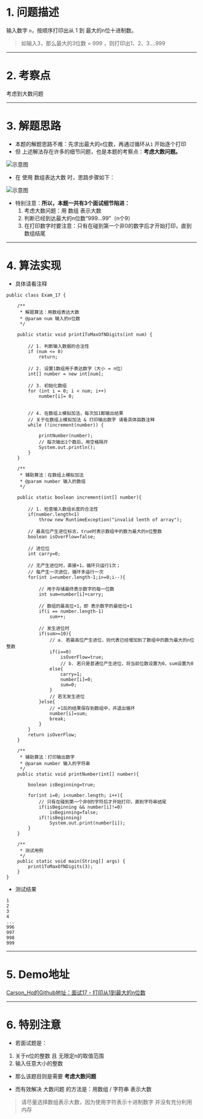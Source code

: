 
# 1. 问题描述
输入数字 `n`，按顺序打印出从 1 到 最大的n位十进制数。
>如输入3，那么最大的3位数 = 999 ，则打印出1、2、3....999

***
# 2. 考察点
考虑到大数问题

***

# 3. 解题思路
- 本题的解题思路不难：先求出最大的`n`位数，再通过循环从`1` 开始逐个打印
- 但 上述解法存在许多的细节问题，也是本题的考察点：**考虑大数问题。**

![示意图](http://upload-images.jianshu.io/upload_images/944365-0f4e8d095bf0941f.png?imageMogr2/auto-orient/strip%7CimageView2/2/w/1240)


- 在 使用 数组表达大数 时，思路步骤如下：

![示意图](http://upload-images.jianshu.io/upload_images/944365-131f6d9328be297f.jpg?imageMogr2/auto-orient/strip%7CimageView2/2/w/1240)


- 特别注意：**所以，本题一共有3个面试细节陷进：**
  1. 考虑大数问题：用 数组 表示大数
  2. 判断已经到达最大的n位数“999...99”（n个9）
  3. 在打印数字时要注意：只有在碰到第一个非0的数字后才开始打印，直到数组结尾


***
# 4. 算法实现
- 具体请看注释

```
public class Exam_17 {

    /**
     * 解题算法：用数组表达大数
     * @param num 输入的n位数
     */

    public static void print1ToMaxOfNDigits(int num) {

        // 1. 判断输入数据的合法性
        if (num <= 0)
            return;

        // 2. 设置1数组用于表达数字（大小 = n位）
        int[] number = new int[num];

        // 3. 初始化数组
        for (int i = 0; i < num; i++)
            number[i]= 0;


        // 4. 在数组上模拟加法，每次加1都输出结果
        // 关于在数组上模拟加法 & 打印输出数字 请看具体函数注释
        while (!increment(number)) {

            printNumber(number);
            // 每次输出1个数后，用空格隔开
            System.out.println();
        }
    }

    /**
     * 辅助算法：在数组上模拟加法
     * @param number 输入的数组
     */

    public static boolean increment(int[] number){

        // 1. 检查输入数组长度的合法性
        if(number.length<1)
            throw new RuntimeException("invalid lenth of array");

        // 最高位产生进位标志，true时表示数组中的数为最大的n位整数
        boolean isOverFlow=false;

        // 进位位
        int carry=0;

        // 无产生进位时，直接+1，循环只运行1次；
        // 每产生一次进位，循环多运行一次
        for(int i=number.length-1;i>=0;i--){

            // 用于存储最终表示数字的每一位数
            int sum=number[i]+carry;

            // 数组的最高位+1，即 表示数字的最低位+1
            if(i == number.length-1)
                sum++;

            // 发生进位时
            if(sum>=10){
                // a. 若最高位产生进位，则代表已经增加到了数组中的数为最大的n位整数
                if(i==0)
                    isOverFlow=true;
                    // b. 若只是普通位产生进位，将当前位数设置为0，sum设置为0
                else{
                    carry=1;
                    number[i]=0;
                    sum=0;
                }
                // 若无发生进位
            }else{
                // +1后的结果保存到数组中，并退出循环
                number[i]=sum;
                break;
            }
        }
        return isOverFlow;
    }

    /**
     * 辅助算法：打印输出数字
     * @param number 输入的字符串
     */
    public static void printNumber(int[] number){

        boolean isBeginning=true;

        for(int i=0; i<number.length; i++){
            // 只有在碰到第一个非0的字符后才开始打印，直到字符串结尾
            if(isBeginning && number[i]!=0)
                isBeginning=false;
            if(!isBeginning)
                System.out.print(number[i]);
        }
    }

    /**
     * 测试用例
     */
    public static void main(String[] args) {
        print1ToMaxOfNDigits(3);
    }
}
```
- 测试结果

``` 
1
2
3
4
...
996
997
998
999
```
***
# 5. Demo地址
[Carson_Ho的Github地址：面试17 - 打印从1到最大的n位数](https://github.com/Carson-Ho/AlgorithmLearning)

***
# 6. 特别注意
- 若面试题是：
 1. 关于n位的整数 且 无限定n的取值范围
 2. 输入任意大小的整数

- 那么该题目则是需要 **考虑大数问题**

- 而有效解决 大数问题 的方法是：用数组 / 字符串 表示大数
>请尽量选择数组表示大数，因为使用字符表示十进制数字 并没有充分利用内存
